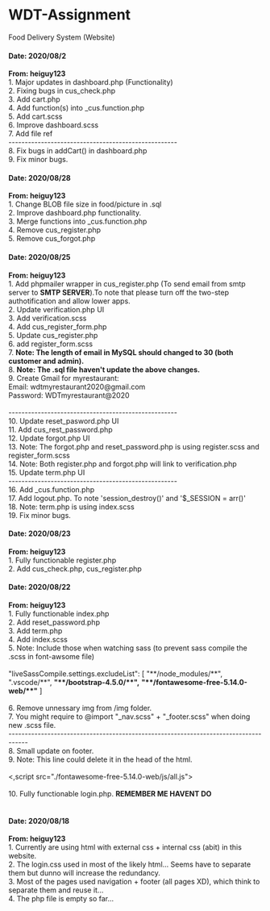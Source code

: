 # WDT-Assignment
Food Delivery System (Website)

<h4>Date: 2020/08/2</h4>
<b>From: heiguy123</b><br>
1. Major updates in dashboard.php (Functionality)<br>
2. Fixing bugs in cus_check.php<br>
3. Add cart.php<br>
4. Add function(s) into _cus.function.php<br>
5. Add cart.scss <br>
6. Improve dashboard.scss <br>
7. Add file ref<br>
----------------------------------------------------<br>
8. Fix bugs in addCart() in dashboard.php<br>
9. Fix minor bugs.<br>

<h4>Date: 2020/08/28</h4>
<b>From: heiguy123</b><br>
1. Change BLOB file size in food/picture in .sql<br>
2. Improve dashboard.php functionality.<br>
3. Merge functions into _cus.function.php<br>
4. Remove cus_register.php<br>
5. Remove cus_forgot.php <br>

<h4>Date: 2020/08/25</h4>
<b>From: heiguy123</b><br>
1. Add phpmailer wrapper in cus_register.php (To send email from smtp server to <b>SMTP SERVER</b>).To note that please turn off the two-step authotification and allow lower apps.<br>
2. Update verification.php UI<br>
3. Add verification.scss<br>
4. Add cus_register_form.php<br>
5. Update cus_register.php<br>
6. add register_form.scss<br>
7. <b>Note: The length of email in MySQL should changed to 30 (both customer and admin).</b><br>
8. <b>Note: The .sql file haven't update the above changes.</b><br>
9. Create Gmail for myrestaurant:<br>
Email: wdtmyrestaurant2020@gmail.com<br>
Password: WDTmyrestaurant@2020<br><br>
----------------------------------------------------<br>
10. Update reset_pasword.php UI<br>
11. Add cus_rest_password.php<br>
12. Update forgot.php UI <br>
13. Note: The forgot.php and reset_password.php is using register.scss and register_form.scss<br>
14. Note: Both register.php and forgot.php will link to verification.php<br>
15. Update term.php UI<br>
----------------------------------------------------<br>
16. Add _cus.function.php<br>
17. Add logout.php. To note 'session_destroy()' and '$_SESSION = arr()'<br>
18. Note: term.php is using index.scss<br>
19. Fix minor bugs.<br>

<h4>Date: 2020/08/23</h4>
<b>From: heiguy123</b><br>
1. Fully functionable register.php<br>
2. Add cus_check.php, cus_register.php<br>

<h4>Date: 2020/08/22</h4>
<b>From: heiguy123</b><br>
1. Fully functionable index.php<br>
2. Add reset_password.php<br>
3. Add term.php<br>
4. Add index.scss<br>
5. Note: Include those when watching sass (to prevent sass compile the .scss in font-awsome file)<br>
<br>"liveSassCompile.settings.excludeList": [
        "**/node_modules/**",
        ".vscode/**",
        <b>"**/bootstrap-4.5.0/**",</b>
        <b>"**/fontawesome-free-5.14.0-web/**"</b>
]<br><br>
6. Remove unnessary img from /img folder.<br>
7. You might require to @import "_nav.scss" + "_footer.scss" when doing new .scss file.<br>
------------------------------------------------------------------------------------<br>
8. Small update on footer.<br>
9. Note: This line could delete it in the head of the html. <br><br>
<,script src="./fontawesome-free-5.14.0-web/js/all.js"></,script><br><br>
10. Fully functionable login.php. <b>REMEMBER ME HAVENT DO</b><br>

<br>

<h4>Date: 2020/08/18</h4>
<b>From: heiguy123</b><br>
1. Currently are using html with external css + internal css (abit) in this website.<br>
2. The login.css used in most of the likely html... Seems have to separate them but dunno will increase the redundancy.<br>
3. Most of the pages used navigation + footer (all pages XD), which think to separate them and reuse it...<br>
4. The php file is empty so far...